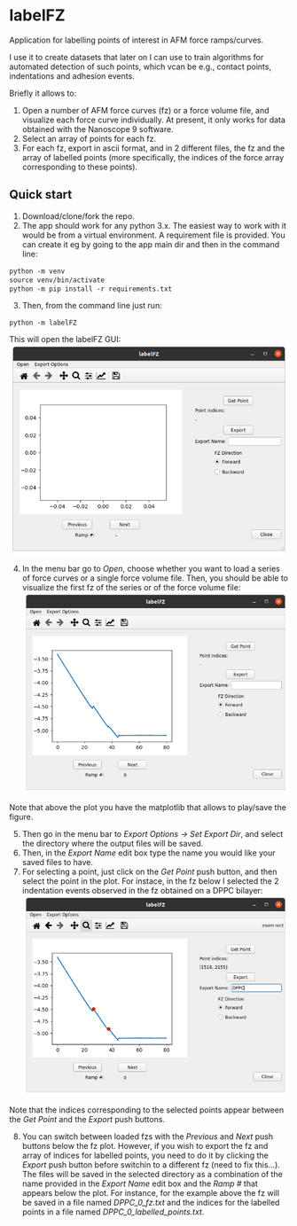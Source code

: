 # labelFZ
Application for labelling points of interest in AFM force ramps/curves.

I use it to create datasets that later on I can use to train algorithms for automated detection of such points, which vcan be e.g., contact points, indentations and adhesion events.

Briefly it allows to:
1. Open a number of AFM force curves (fz) or a force volume file, and visualize each force curve individually. At present, it only works for data obtained with the Nanoscope 9 software.
2. Select an array of points for each fz.
3. For each fz, export in ascii format, and in 2 different files, the fz and the array of labelled points (more specifically, the indices of the force array corresponding to these points). 

## Quick start
1. Download/clone/fork the repo.
2. The app should work for any python 3.x. The easiest way to work with it would be from a virtual environment. A requirement file is provided. You can create it eg by going to the app main dir and then in the command line:
```
python -m venv
source venv/bin/activate
python -m pip install -r requirements.txt
```
3. Then, from the command line just run:
```
python -m labelFZ
```
This will open the labelFZ GUI:
![labelFZ GUI](Figures/MainGUI.png)

4. In the menu bar go to *Open*, choose whether you want to load a series of force curves or a single force volume file. Then, you should be able to visualize the first fz of the series or of the force volume file:
![labelFZ GUI](Figures/Curve.png)

Note that above the plot you have the matplotlib that allows to play/save the figure.

5. Then go in the menu bar to *Export Options -> Set Export Dir*, and select the directory where the output files will be saved.
6. Then, in the *Export Name* edit box type the name you would like your saved files to have.
7. For selecting a point, just click on the *Get Point* push button, and then select the point in the plot. For instace, in the fz below I selected the 2 indentation events observed in the fz obtained on a DPPC bilayer:
![labelFZ GUI](Figures/PointsSelected.png)

Note that the indices corresponding to the selected points appear between the *Get Point* and the *Export* push buttons.

8. You can switch between loaded fzs with the *Previous* and *Next* push buttons below the fz plot. However, if you wish to export the fz and array of indices for labelled points, you need to do it by clicking the *Export* push button before switchin to a different fz (need to fix this...). The files will be saved in the selected directory as a combination of the name provided in the *Export Name* edit box and the *Ramp #* that appears below the plot. For instance, for the example above the fz will be saved in a file named *DPPC_0_fz.txt* and the indices for the labelled points in a file named *DPPC_0_labelled_points.txt*.

